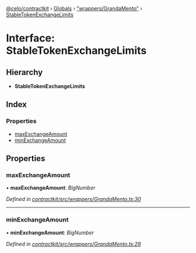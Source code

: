 [@celo/contractkit](../README.md) › [Globals](../globals.md) › ["wrappers/GrandaMento"](../modules/_wrappers_grandamento_.md) › [StableTokenExchangeLimits](_wrappers_grandamento_.stabletokenexchangelimits.md)

# Interface: StableTokenExchangeLimits

## Hierarchy

* **StableTokenExchangeLimits**

## Index

### Properties

* [maxExchangeAmount](_wrappers_grandamento_.stabletokenexchangelimits.md#maxexchangeamount)
* [minExchangeAmount](_wrappers_grandamento_.stabletokenexchangelimits.md#minexchangeamount)

## Properties

###  maxExchangeAmount

• **maxExchangeAmount**: *BigNumber*

*Defined in [contractkit/src/wrappers/GrandaMento.ts:30](https://github.com/celo-org/celo-monorepo/blob/master/packages/sdk/contractkit/src/wrappers/GrandaMento.ts#L30)*

___

###  minExchangeAmount

• **minExchangeAmount**: *BigNumber*

*Defined in [contractkit/src/wrappers/GrandaMento.ts:29](https://github.com/celo-org/celo-monorepo/blob/master/packages/sdk/contractkit/src/wrappers/GrandaMento.ts#L29)*
